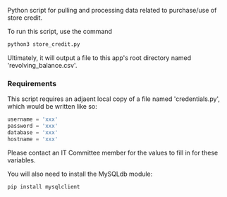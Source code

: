 Python script for pulling and processing data related to purchase/use of store credit.

To run this script, use the command

``` sh
python3 store_credit.py
```

Ultimately, it will output a file to this app's root directory named 'revolving_balance.csv'.

### Requirements

This script requires an adjaent local copy of a file named 'credentials.py', which would be written like so:

``` py
username = 'xxx'
password = 'xxx'
database = 'xxx'
hostname = 'xxx'
```

Please contact an IT Committee member for the values to fill in for these variables.

You will also need to install the MySQLdb module:

``` sh
pip install mysqlclient
```
